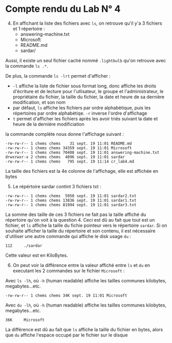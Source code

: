 # Compte rendu du Lab N° 4

4. En affichant la liste des fichiers avec `ls`, on retrouve qu'il y'a 3 fichiers et 1 répertoire :
    - answering-machine.txt  
    - Microsoft  
    - README.md  
    - sardar/

Aussi, il existe un seul fichier caché nommé `.lightbulb` qu'on retrouve avec la commande `ls .*`.

De plus, la commande `ls -lrt` permet d'afficher :
- `-l` affiche la liste de fichier sous format long, donc affiche les droits d'écriture et de lecture pour l'utlisateur, le groupe et l'administrateur, le propriétaire du fichier, la taille du fichier, la date et heure de sa dernière modification, et son nom
- par défaut, `ls` affiche les fichiers par ordre alphabètique, puis les répertoires par ordre alphabètiqe. `-r` inverse l'ordre d'affichage
- `t` permet d'afficher les fichiers après les avoir triés suivant la date et heure de la dernière modificiation

la commande complète nous donne l'affichage suivant :
```
-rw-rw-r-- 1 chems chems    31 sept. 19 11:01 README.md
-rw-rw-r-- 1 chems chems 34359 sept. 19 11:01 Microsoft
-rw-rw-r-- 1 chems chems 70408 sept. 19 11:01 answering-machine.txt
drwxrwxr-x 2 chems chems  4096 sept. 19 11:01 sardar
-rw-rw-r-- 1 chems chems   795 sept. 19 11:14 cr_lab4.md
```
La taille des fichiers est la 4e colonne de l'affichage, elle est affichée en bytes

5. Le répértoire sardar contint 3 fichiers txt :
```
-rw-rw-r-- 1 chems chems  5950 sept. 19 11:01 sardar2.txt
-rw-rw-r-- 1 chems chems 13836 sept. 19 11:01 sardar1.txt
-rw-rw-r-- 1 chems chems 81994 sept. 19 11:01 sardar3.txt
```
La somme des taille de ces 3 fichiers ne fait pas la taille affiché du répertoire qu'on voit à la question 4. Ceci est dû au fait que tout est un fichier, et `ls` affiche la taille du fichie pointeur vers le répertoire `sardar`. Si on souhaite afficher la taille du répertoire et son contenu, il est nécessaire d'utiliser une autre commande qui affiche le disk usage `du` :
```
112     ./sardar
```
Cette valeur est en KiloBytes.

6. On peut voir la différence entre la valeur affiché entre `ls` et `du` en executant les 2 commandes sur le fichier `Microsoft` :

Avec `ls -lh`, où `-h` (human readable) affiche les tailles communes kilobytes, megabytes...etc. 
```
-rw-rw-r-- 1 chems chems 34K sept. 19 11:01 Microsoft
``` 
Avec `du -lh`, où `-h` (human readable) affiche les tailles communes kilobytes, megabytes...etc. 
```
36K     Microsoft
```
La différence est dû au fait que `ls` affiche la taille du fichier en bytes, alors que `du` affiche l'espace occupé par le fichier sur le disque